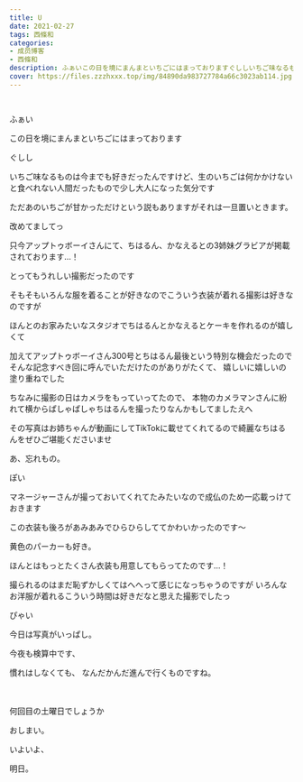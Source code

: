 ```yaml
---
title: U
date: 2021-02-27
tags: 西條和
categories: 
- 成员博客
- 西條和
description: ふぁいこの日を境にまんまといちごにはまっておりますぐししいちご味なるものは今までも好き...
cover: https://files.zzzhxxx.top/img/84890da983727784a66c3023ab114.jpg 
---
```


        ﻿








ふぁい




















この日を境にまんまといちごにはまっております






ぐしし

















いちご味なるものは今までも好きだったんですけど、生のいちごは何かかけないと食べれない人間だったもので少し大人になった気分です












ただあのいちごが甘かっただけという説もありますがそれは一旦置いときます。






















改めてましてっ









只今アップトゥボーイさんにて、ちはるん、かなえるとの3姉妹グラビアが掲載されております…！









とってもうれしい撮影だったのです

















そもそもいろんな服を着ることが好きなのでこういう衣装が着れる撮影は好きなのですが






ほんとのお家みたいなスタジオでちはるんとかなえるとケーキを作れるのが嬉しくて




加えてアップトゥボーイさん300号とちはるん最後という特別な機会だったのでそんな記念すべき回に呼んでいただけたのがありがたくて、
嬉しいに嬉しいの塗り重ねでした















ちなみに撮影の日はカメラをもっていってたので、
本物のカメラマンさんに紛れて横からぱしゃぱしゃちはるんを撮ったりなんかもしてましたえへ












その写真はお姉ちゃんが動画にしてTikTokに載せてくれてるので綺麗なちはるんをぜひご堪能くださいませ


















あ、忘れもの。









ぽい










マネージャーさんが撮っておいてくれてたみたいなので成仏のため一応載っけておきます





















この衣装も後ろがあみあみでひらひらしててかわいかったのです〜




黄色のパーカーも好き。







ほんとはもっとたくさん衣装も用意してもらってたのです…！













撮られるのはまだ恥ずかしくてはへへって感じになっちゃうのですが
いろんなお洋服が着れるこういう時間は好きだなと思えた撮影でしたっ




















ぴゃい






今日は写真がいっぱし。













今夜も検算中です、






慣れはしなくても、
なんだかんだ進んで行くものですね。







　










何回目の土曜日でしょうか




















おしまい。



























いよいよ、




明日。


